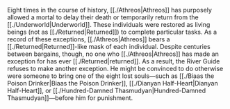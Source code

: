Eight times in the course of history, [[./Athreos|Athreos]] has purposely allowed a mortal to delay their death or temporarily return from the [[./Underworld|Underworld]]. These individuals were restored as living beings (not as [[./Returned|Returned]]) to complete particular tasks. As a record of these exceptions, [[./Athreos|Athreos]] bears a [[./Returned|Returned]]-like mask of each individual. Despite centuries between bargains, though, no one who [[./Athreos|Athreos]] has made an exception for has ever [[./Returned|returned]]. As a result, the River Guide refuses to make another exception. He might be convinced to do otherwise were someone to bring one of the eight lost souls—such as [[./Biaas the Poison Drinker|Biaas the Poison Drinker]], [[./Dianyan Half-Heart|Dianyan Half-Heart]], or [[./Hundred-Damned Thasmudyan|Hundred-Damned Thasmudyan]]—before him for punishment.